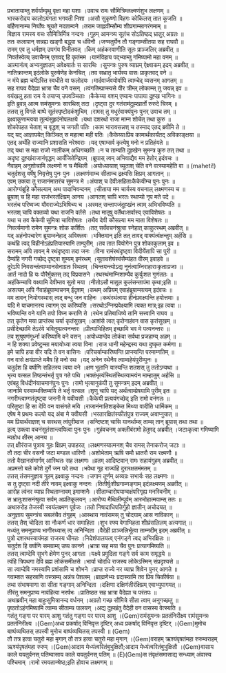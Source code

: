 

  
प्रभातायाम्तु शर्वर्याम्पृथु वृक्षा महा यशाः ।उवाच रामः सौमित्रिम्लक्ष्मणंशुभ लक्षणम्  ॥   
भास्करोदय कालोऽयंगता भगवती निशा ।असौ सुकृष्णो विहगः कोकिलस् तात कूजति  ॥   
बर्हिणानाम्च निर्घोषः श्रूयते नदताम्वने ।तराम जाह्नवीम्सौम्य शीघ्रगाम्सागरंगमाम्  ॥   
विज्ञाय रामस्य वचः सौमित्रिर्मित्र नन्दनः ।गुहम् आमन्त्र्य सूतंच सोऽतिष्ठद् भ्रातुर् अग्रतः  ॥   
ततः कलापान् सन्नह्य खड्गौ बद्ध्वा च धंविनौ ।जग्मतुर्येन तौ गङ्गाम्सीतया सह राघवौ  ॥   
रामम् एव तु धर्मज्ञम् उपगंय विनीतवत् ।किम् अहंकरवाणीति सूतः प्राञ्जलिर् अब्रवीत्  ॥   
निवर्तस्वेत्य् उवाचैनम् एतावद्द् हि कृतंमम ।यानंविहाय पद्भ्याम्तु गमिष्यामो महा वनम्  ॥   
आत्मानंत्व् अभ्यनुज्ञातम् अवेक्ष्यार्तः स सारथिः ।सुमन्त्रः पुरुष व्याघ्रम् ऐक्ष्वाकम् इदम् अब्रवीत्  ॥   
नातिक्रान्तम् इदंलोके पुरुषेणेह केनचित् ।तव सभ्रातृ भार्यस्य वासः प्राकृतवद् वने  ॥   
न मंये ब्रह्म चर्येऽस्ति स्वधीते वा फलोदयः ।मार्दवार्जवयोर्वापि त्वाम्चेद् व्यसनम् आगतम्  ॥   
सह राघव वैदेह्या भ्रात्रा चैव वने वसन् ।त्वंगतिम्प्राप्स्यसे वीर त्रीम्ल् लोकाम्स् तु जयन्न् इव  ॥   
वयंखलु हता राम ये तयाप्य् उपवञ्चिताः ।कैकेय्या वशम् एष्यामः पापाया दुह्ख भागिनः  ॥   
इति ब्रुवन्न् आत्म समंसुमन्त्रः सारथिस् तदा ।दृष्ट्वा दुर गतंरामंदुह्खार्तो रुरुदे चिरम्  ॥   
ततस् तु विगते बाष्पे सूतंस्पृष्टोदकंशुचिम् ।रामस् तु मधुरंवाक्यंपुनः पुनर् उवाच तम्  ॥   
इक्ष्वाकूणाम्त्वया तुल्यंसुहृदंनोपलक्षये ।यथा दशरथो राजा माम्न शोचेत् तथा कुरु  ॥   
शोकोपहत चेताश् च वृद्धश् च जगती पतिः ।काम भारावसन्नश् च तस्माद् एतद् ब्रवीमि ते  ॥   
यद् यद् आज्ञापयेत् किञ्चित् स महात्मा मही पतिः ।कैकेय्याःप्रिय कामार्थंकार्यंतद् अविकाङ्क्षया  ॥   
एतद् अर्थंहि राज्यानि प्रशासति नरेश्वराः ।यद् एषाम्सर्व कृत्येषु मनो न प्रतिहंयते  ॥   
तद् यथा स महा राजो नालीकम् अधिगच्छति ।न च ताम्यति दुह्खेन सुमन्त्र कुरु तत् तथा  ॥   
अदृष्ट दुह्खंराजानंवृद्धम् आर्यंजितेन्द्रियम् ।ब्रूयास् त्वम् अभिवाद्यैव मम हेतोर् इदंवचः  ॥   
नैवाहम् अनुशोचामि लक्ष्मणो न च मैथिली ।अयोध्यायाश् च्युताश् चेति वने वत्स्यामहेति वा  ॥ (maheti!)  
चतुर्दशसु वर्षेषु निवृत्तेषु पुनः पुनः ।लक्ष्मणंमाम्च सीताम्च द्रक्ष्यसि क्षिप्रम् आगतान्  ॥   
एवम् उक्त्वा तु राजानंमातरंच सुमन्त्र मे ।अंयाश् च देवीःसहिताःकैकेयीम्च पुनः पुनः  ॥   
आरोग्यंब्रूहि कौसल्याम् अथ पादाभिवन्दनम् ।सीताया मम चार्यस्य वचनाल् लक्ष्मणस्य च  ॥   
ब्रूयाश् च हि महा राजंभरतंक्षिप्रम् आनय ।आगतश् चापि भरतः स्थाप्यो नृप मते पदे  ॥   
भरतंच परिष्वज्य यौवराज्येऽभिषिच्य च ।अस्मत् सन्तापजंदुह्खंन त्वाम् अभिभविष्यति  ॥   
भरतश् चापि वक्तव्यो यथा राजनि वर्तसे ।तथा मातृषु वर्तेथाःसर्वास्व् एवाविशेषतः  ॥   
यथा च तव कैकेयी सुमित्रा चाविशेषतः ।तथैव देवी कौसल्या मम माता विशेषतः  ॥   
निवर्त्यमानो रामेण सुमन्त्रः शोक कर्शितः ।तत् सर्वंवचनंश्रुत्वा स्नेहात् काकुत्स्थम् अब्रवीत्  ॥   
यद् अहंनोपचारेण ब्रूयाम्स्नेहाद् अविक्लवः ।भक्तिमान् इति तत् तावद् वाक्यंत्वंक्षन्तुम् अर्हसि  ॥   
कथंहि त्वद् विहीनोऽहंप्रतियास्यामि ताम्पुरीम् ।तव तात वियोगेन पुत्र शोकाकुलाम् इव  ॥   
सरामम् अपि तावन् मे रथंदृष्ट्वा तदा जनः ।विना रामंरथंदृष्ट्वा विदीर्येतापि सा पुरी  ॥   
दैम्यंहि नगरी गच्छेद् दृष्ट्वा शूम्यम् इमंरथम् ।सूतावशेषंस्वंसैम्यंहत वीरम् इवाहवे  ॥   
दूरेऽपि निवसन्तंत्वाम्मानसेनाग्रतः स्थितम् ।चिन्तयन्त्योऽद्य नूनंत्वाम्निराहाराःकृताःप्रजाः  ॥   
आर्त नादो हि यः पौरैर्मुक्तस् तद् विप्रवासने ।रथस्थंमाम्निशाम्यैव कुर्युःशत गुणंततः  ॥   
अहंकिम्चापि वक्ष्यामि देवीम्तव सुतो मया ।नीतोऽसौ मातुल कुलंसन्तापंमा कृथा;इति  ॥   
असत्यम् अपि नैवाहंब्रूयाम्वचनम् ईदृशम् ।कथम् अप्रियम् एवाहंब्रूयाम्सत्यम् इदंवचः  ॥   
मम तावन् नियोगस्थास् त्वद् बन्धु जन वाहिनः ।कथंरथंत्वया हीनंप्रवक्ष्यन्ति हयोत्तमाः  ॥   
यदि मे याचमानस्य त्यागम् एव करिष्यसि ।सरथोऽग्निम्प्रवेक्ष्यामि त्यक्त मात्र;इह त्वया  ॥   
भविष्यन्ति वने यानि तपो विघ्न कराणि ते ।रथेन प्रतिबाधिष्ये तानि सत्त्वानि राघव  ॥   
तत् कृतेन मया प्राप्तंरथ चर्या कृतंसुखम् ।आशंसे त्वत् कृतेनाहंवन वास कृतंसुखम्  ॥   
प्रसीदेच्छामि तेऽरंये भवितुम्प्रत्यनन्तरः ।प्रीत्याभिहितम् इच्छामि भव मे पत्यनन्तरः  ॥   
तव शुश्रूषणंमूर्ध्ना करिष्यामि वने वसन् ।अयोध्याम्देव लोकंवा सर्वथा प्रजहाम्य् अहम्  ॥   
न हि शक्या प्रवेष्टुम्सा मयायोध्या त्वया विना ।राज धानी महेन्द्रस्य यथा दुष्कृत कर्मणा  ॥   
इमे चापि हया वीर यदि ते वन वासिनः ।परिचर्याम्करिष्यन्ति प्राप्स्यन्ति परमाम्गतिम्  ॥   
वन वासे क्षयंप्राप्ते ममैष हि मनो रथः ।यद् अनेन रथेनैव त्वाम्वहेयंपुरीम्पुनः  ॥   
चतुर्दश हि वर्षाणि सहितस्य त्वया वने ।क्षण भूतानि यास्यन्ति शतशस् तु ततोऽम्यथा  ॥   
भृत्य वत्सल तिष्ठन्तंभर्तृ पुत्र गते पथि ।भक्तंभृत्यंस्थितंस्थित्याम्त्वंन माम्हातुम् अर्हसि  ॥   
एवंबहु विधंदीनंयाचमानंपुनः पुनः ।रामो भृत्यानुकंपी तु सुमन्त्रम् इदम् अब्रवीत्  ॥   
जानामि परमाम्भक्तिम्मयि ते भर्तृ वत्सल ।शृणु चापि यद् अर्थंत्वाम्प्रेषयामि पुरीम् इतः  ॥   
नगरीम्त्वाम्गतंदृष्ट्वा जननी मे यवीयसी ।कैकेयी प्रत्ययंगच्छेद् इति रामो वनंगतः  ॥   
परितुष्टा हि सा देवि वन वासंगते मयि ।राजानंनातिशङ्केत मिथ्या वादीति धार्मिकम्  ॥   
एषेष मे प्रथमः कल्पो यद् अंबा मे यवीयसी ।भरतारक्षितंस्फीतंपुत्र राज्यम् अवाप्नुयात्  ॥   
मम प्रियार्थंराज्ञश् च सरथस् त्वंपुरीम्व्रज ।सन्दिष्टश् चासि यानर्थाम्स् ताम्स् तान् ब्रूयास् तथा तथा  ॥   
इत्य् उक्त्वा वचनंसूतंसान्त्वयित्वा पुनः पुनः ।गुहंवचनम् अक्लीबंरामो हेतुमद् अब्रवीत् ।जटाःकृत्वा गमिष्यामि म्यग्रोध क्षीरम् आनय  ॥   
तत् क्षीरंराज पुत्राय गुहः क्षिप्रम् उपाहरत् ।लक्ष्मणस्यात्मनश् चैव रामस् तेनाकरोज् जटाः  ॥   
तौ तदा चीर वसनौ जटा मण्डल धारिणौ ।अशोभेताम् ऋषि समौ भ्रातरौ राम रक्ष्मणौ  ॥   
ततो वैखानसंमार्गम् आस्थितः सह लक्ष्मणः ।व्रतम् आदिष्टवान् रामः सहायंगुहम् अब्रवीत्  ॥   
अप्रमत्तो बले कोशे दुर्गे जन पदे तथा ।भवेथा गुह राज्यंहि दुरारक्षतमंमतम्  ॥   
ततस् तंसमनुज्ञाय गुहम् इक्ष्वाकु नन्दनः ।जगाम तूर्णम् अव्यग्रः सभार्यः सह लक्ष्मणः  ॥   
स तु दृष्ट्वा नदी तीरे नावम् इक्ष्वाकु नन्दनः ।तितीर्षुःशीघ्रगाम्गङ्गाम् इदंलक्ष्मणम् अब्रवीत्  ॥   
आरोह त्वंनर व्याघ्र स्थिताम्नावम् इमाम्शनैः ।सीताम्चारोपयाम्वक्षंपरिगृह्य मनस्विनीम्  ॥   
स भ्रातुःशासनंश्रुत्वा सर्वम् अप्रतिकूलयन् ।आरोप्य मैथिलीम्पूर्वम् आरुरोहात्मवाम्स् ततः  ॥   
अथारुरोह तेजस्वी स्वयंलक्ष्मण पूर्वजः ।ततो निषादाधिपतिर्गुहो ज्ञातीन् अचोदयत्  ॥   
अनुज्ञाय सुमन्त्रंच सबलंचैव तंगुहम् ।आस्थाय नावंरामस् तु चोदयाम् आस नाविकान्  ॥   
ततस् तैश् चोदिता सा नौःकर्ण धार समाहिता ।शुभ स्फ्य वेगाभिहता शीघ्रंसलिलम् अत्यगात्  ॥   
मध्यंतु समनुप्राप्य भागीरथ्यास् त्व् अनिन्दिता ।वैदेही प्राञ्जलिर्भूत्वा ताम्नदीम् इदम् अब्रवीत्  ॥   
पुत्रो दशरथस्यायंमहा राजस्य धीमतः ।निदेशंपालयत्व् एनंगङ्गे त्वद् अभिरक्षितः  ॥   
चतुर्दश हि वर्षाणि समग्राम्य् उष्य कानने ।भ्रात्रा सह मया चैव पुनः प्रत्यागमिष्यति  ॥   
ततस् त्वाम्देवि सुभगे क्षेमेण पुनर् आगता ।यक्ष्ये प्रमुदिता गङ्गे सर्व काम समृद्धये  ॥   
त्वंहि त्रिपथगा देवि ब्रह्म लोकंसमीक्षसे ।भार्या चोदधि राजस्य लोकेऽस्मिन् संप्रदृश्यसे  ॥   
सा त्वाम्देवि नमस्यामि प्रशंसामि च शोभने ।प्राप्त राज्ये नर व्याघ्र शिवेन पुनर् आगते  ॥   
गवाम्शत सहस्राणि वस्त्राम्य् अन्नंच पेशलम् ।ब्राह्मणेभ्यः प्रदास्यामि तव प्रिय चिकीर्षया  ॥   
तथा संभाषमाणा सा सीता गङ्गाम् अनिन्दिता ।दक्षिणा दक्षिणंतीरंक्षिप्रम् एवाभ्युपागमत्  ॥   
तीरंतु समनुप्राप्य नावंहित्वा नरर्षभः ।प्रातिष्ठत सह भ्रात्रा वैदेह्या च परंतपः  ॥   
अथाब्रवीन् महा बाहुःसुमित्रानन्द वर्धनम् ।अग्रतो गच्छ सौमित्रे सीता त्वाम् अनुगच्छतु  ॥   
पृष्ठतोऽहंगमिष्यामि त्वाम्च सीताम्च पालयन् ।अद्य दुह्खंतु वैदेही वन वासस्य वेत्स्यति  ॥   
गतंतु गङ्गा पर पारम् आशु गतंतु गङ्गा पर पारम् आशु ।(Gem)रामंसुमन्त्रः प्रततंनिरीक्ष्य रामंसुमन्त्रः प्रततंनिरीक्ष्य ।(Gem)अध्व प्रकर्षाद् विनिवृत्त दृष्टिर् अध्व प्रकर्षाद् विनिवृत्त दृष्टिर् ।(Gem)मुमोच बाष्पंव्यथितस् तपस्वी मुमोच बाष्पंव्यथितस् तपस्वी  ॥ (Gem)  
तौ तत्र हत्वा चतुरो महा मृगान् तौ तत्र हत्वा चतुरो महा मृगान् ।(Gem)वराहम् ऋश्यंपृषतंमहा रुरुम्वराहम् ऋश्यंपृषतंमहा रुरुम् ।(Gem)आदाय मेध्यंत्वरितंबुभुक्षितौ;आदाय मेध्यंत्वरितंबुभुक्षितौ ।(Gem)वासाय काले ययतुर्वनस् पतिम्वासाय काले ययतुर्वनस् पतिम्  ॥ (E)(Gem)स तंवृक्षंसमासाद्य सन्ध्याम् अंवास्य पश्चिमाम् ।रामो रमयताम्श्रेष्ठ;इति होवाच लक्ष्मणम्  ॥   
